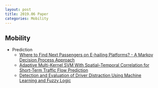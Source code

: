 ```yaml
---
layout: post
title: 2019.06 Paper
categories: Mobility
---
```


## Mobility

- Prediction
    - [Where to Find Next Passengers on E-hailing Platforms? - A Markov Decision Process Approach](https://arxiv.org/pdf/1905.09906.pdf)
    - [Adaptive Multi-Kernel SVM With Spatial–Temporal Correlation for Short-Term Traffic Flow Prediction](https://ieeexplore.ieee.org/document/8454853)
    - [Detection and Evaluation of Driver Distraction Using Machine Learning and Fuzzy Logic](https://ieeexplore.ieee.org/document/8440785)